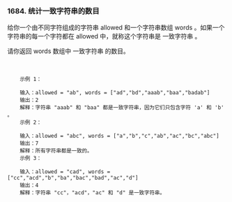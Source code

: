 ### 1684. 统计一致字符串的数目


给你一个由不同字符组成的字符串 allowed 和一个字符串数组 words 。如果一个字符串的每一个字符都在 allowed 中，就称这个字符串是 一致字符串 。

请你返回 words 数组中 一致字符串 的数目。

 
```
    示例 1：
    
    输入：allowed = "ab", words = ["ad","bd","aaab","baa","badab"]
    输出：2
    解释：字符串 "aaab" 和 "baa" 都是一致字符串，因为它们只包含字符 'a' 和 'b' 。
    示例 2：
    
    输入：allowed = "abc", words = ["a","b","c","ab","ac","bc","abc"]
    输出：7
    解释：所有字符串都是一致的。
    示例 3：
    
    输入：allowed = "cad", words = ["cc","acd","b","ba","bac","bad","ac","d"]
    输出：4
    解释：字符串 "cc"，"acd"，"ac" 和 "d" 是一致字符串。
```